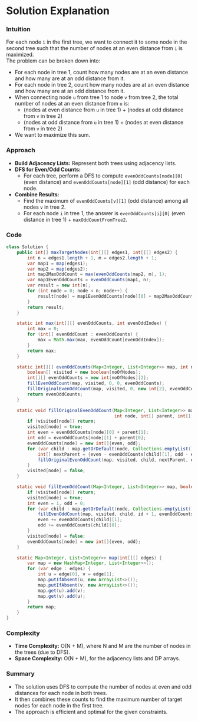 # Solution Explanation

### Intuition

For each node `i` in the first tree, we want to connect it to some node in the second tree such that the number of nodes at an even distance from `i` is maximized.  
The problem can be broken down into:
- For each node in tree 1, count how many nodes are at an even distance and how many are at an odd distance from it.
- For each node in tree 2, count how many nodes are at an even distance and how many are at an odd distance from it.
- When connecting node `u` from tree 1 to node `v` from tree 2, the total number of nodes at an even distance from `u` is:
  - (nodes at even distance from `u` in tree 1) + (nodes at odd distance from `v` in tree 2)
  - (nodes at odd distance from `u` in tree 1) + (nodes at even distance from `v` in tree 2)
- We want to maximize this sum.

### Approach

- **Build Adjacency Lists:** Represent both trees using adjacency lists.
- **DFS for Even/Odd Counts:**
  - For each tree, perform a DFS to compute `evenOddCounts[node][0]` (even distance) and `evenOddCounts[node][1]` (odd distance) for each node.
- **Combine Results:**
  - Find the maximum of `evenOddCounts[v][1]` (odd distance) among all nodes `v` in tree 2.
  - For each node `i` in tree 1, the answer is `evenOddCounts[i][0]` (even distance in tree 1) + `maxOddCountFromTree2`.

### Code

```java
class Solution {
    public int[] maxTargetNodes(int[][] edges1, int[][] edges2) {
        int n = edges1.length + 1, m = edges2.length + 1;
        var map1 = map(edges1);
        var map2 = map(edges2);
        int map2MaxOddCount = max(evenOddCounts(map2, m), 1);
        var map1EvenOddCounts = evenOddCounts(map1, n);
        var result = new int[n];
        for (int node = 0; node < n; node++) {
            result[node] = map1EvenOddCounts[node][0] + map2MaxOddCount;
        }
        return result;
    }

    static int max(int[][] evenOddCounts, int evenOddIndex) {
        int max = 0;
        for (int[] evenOddCount : evenOddCounts) {
            max = Math.max(max, evenOddCount[evenOddIndex]);
        }
        return max;
    }

    static int[][] evenOddCounts(Map<Integer, List<Integer>> map, int noOfNodes) {
        boolean[] visited = new boolean[noOfNodes];
        int[][] evenOddCounts = new int[noOfNodes][2];
        fillEvenOddCount(map, visited, 0, 0, evenOddCounts);
        fillOriginalEvenOddCount(map, visited, 0, new int[2], evenOddCounts);
        return evenOddCounts;
    }

    static void fillOriginalEvenOddCount(Map<Integer, List<Integer>> map, boolean[] visited,
                                         int node, int[] parent, int[][] evenOddCounts) {
        if (visited[node]) return;
        visited[node] = true;
        int even = evenOddCounts[node][0] + parent[1];
        int odd = evenOddCounts[node][1] + parent[0];
        evenOddCounts[node] = new int[]{even, odd};
        for (var child : map.getOrDefault(node, Collections.emptyList())) {
            int[] nextParent = {even - evenOddCounts[child][1], odd - evenOddCounts[child][0]};
            fillOriginalEvenOddCount(map, visited, child, nextParent, evenOddCounts);
        }
        visited[node] = false;
    }

    static void fillEvenOddCount(Map<Integer, List<Integer>> map, boolean[] visited, int node, int id, int[][] evenOddCounts) {
        if (visited[node]) return;
        visited[node] = true;
        int even = 1, odd = 0;
        for (var child : map.getOrDefault(node, Collections.emptyList())) {
            fillEvenOddCount(map, visited, child, id + 1, evenOddCounts);
            even += evenOddCounts[child][1];
            odd += evenOddCounts[child][0];
        }
        visited[node] = false;
        evenOddCounts[node] = new int[]{even, odd};
    }

    static Map<Integer, List<Integer>> map(int[][] edges) {
        var map = new HashMap<Integer, List<Integer>>();
        for (var edge : edges) {
            int u = edge[0], v = edge[1];
            map.putIfAbsent(u, new ArrayList<>());
            map.putIfAbsent(v, new ArrayList<>());
            map.get(u).add(v);
            map.get(v).add(u);
        }
        return map;
    }
}
```

### Complexity

- **Time Complexity:** O(N + M), where N and M are the number of nodes in the trees (due to DFS).
- **Space Complexity:** O(N + M), for the adjacency lists and DP arrays.

### Summary

- The solution uses DFS to compute the number of nodes at even and odd distances for each node in both trees.
- It then combines these counts to find the maximum number of target nodes for each node in the first tree.
- The approach is efficient and optimal for the given constraints.
